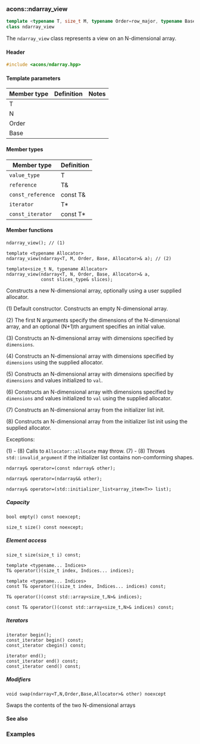 ### acons::ndarray_view

```c++
template <typename T, size_t M, typename Order=row_major, typename Base=zero_based>
class ndarray_view
```
The `ndarray_view` class represents a view on an N-dimensional array.

#### Header
```c++
#include <acons/ndarray.hpp>
```

#### Template parameters

Member type                         |Definition|Notes
------------------------------------|----------|--------------------
T||
N||
Order||
Base||

#### Member types

Member type                         |Definition
------------------------------------|------------------------------
`value_type`|T
`reference`|T&
`const_reference`|const T&
`iterator`|T*
`const_iterator`|const T*

#### Member functions

    ndarray_view(); // (1)

    template <typename Allocator>
    ndarray_view(ndarray<T, M, Order, Base, Allocator>& a); // (2)

    template<size_t N, typename Allocator>
    ndarray_view(ndarray<T, N, Order, Base, Allocator>& a, 
                 const slices_type& slices);


Constructs a new N-dimensional array, optionally using a user supplied allocator.

(1) Default constructor. Constructs an empty N-dimensional array.

(2) The first N arguments specify the dimensions of the N-dimensional array, 
and an optional (N+1)th argument specifies an initial value.

(3) Constructs an N-dimensional array with dimensions specified by `dimensions`.

(4) Constructs an N-dimensional array with dimensions specified by `dimensions`
    using the supplied allocator.

(5) Constructs an N-dimensional array with dimensions specified by `dimensions`
    and values initialized to `val`.

(6) Constructs an N-dimensional array with dimensions specified by `dimensions`
    and values initialized to `val` using the supplied allocator.

(7) Constructs an N-dimensional array from the initializer list init.

(8) Constructs an N-dimensional array from the initializer list init
    using the supplied allocator.

Exceptions:

(1) - (8) Calls to `Allocator::allocate` may throw.
(7) - (8) Throws `std::invalid_argument` if the initializer list contains non-comforming shapes.

    ndarray& operator=(const ndarray& other);

    ndarray& operator=(ndarray&& other);

    ndarray& operator=(std::initializer_list<array_item<T>> list);

##### Capacity

    bool empty() const noexcept;

    size_t size() const noexcept;

##### Element access

    size_t size(size_t i) const;

    template <typename... Indices>
    T& operator()(size_t index, Indices... indices); 

    template <typename... Indices>
    const T& operator()(size_t index, Indices... indices) const;

    T& operator()(const std::array<size_t,N>& indices); 

    const T& operator()(const std::array<size_t,N>& indices) const; 

##### Iterators

    iterator begin();
    const_iterator begin() const;
    const_iterator cbegin() const;

    iterator end();
    const_iterator end() const;
    const_iterator cend() const;

##### Modifiers

    void swap(ndarray<T,N,Order,Base,Allocator>& other) noexcept
Swaps the contents of the two N-dimensional arrays

#### See also

### Examples
  

